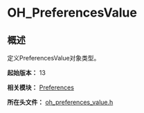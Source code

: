 # OH_PreferencesValue

## 概述

定义PreferencesValue对象类型。

**起始版本：** 13

**相关模块：** [Preferences](capi-preferences.md)

**所在头文件：** [oh_preferences_value.h](capi-oh-preferences-value-h.md)

